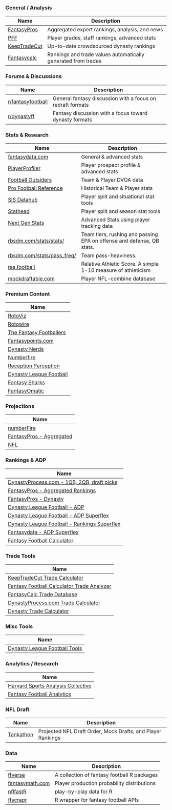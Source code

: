 ### General / Analysis

| Name                                        | Description                                    |
| ------------------------------------------- | ---------------------------------------------- |
| [FantasyPros](https://www.fantasypros.com/) | Aggregated expert rankings, analysis, and news |
| [PFF](https://www.pff.com/fantasy)          | Player grades, staff rankings, advanced stats  |
| [KeepTradeCut](https://keeptradecut.com/)   | Up-to-date crowdsourced dynasty rankings       |
| [Fantasycalc](https://www.fantasycalc.com/) | Rankings and trade values automatically generated from trades |

### Forums & Discussions

| Name                                                          | Description                                                |
| ------------------------------------------------------------- | ---------------------------------------------------------- |
| [r/fantasyfootball](https://www.reddit.com/r/fantasyfootball) | General fantasy discussion with a focus on redraft formats |
| [r/dynastyff](https://www.reddit.com/r/dynastyff)             | Fantasy discussion with a focus toward dynasty formats     |

### Stats & Research

| Name                                                              | Description                                                           |
| ----------------------------------------------------------------- | --------------------------------------------------------------------- |
| [fantasydata.com](https://fantasydata.com/nfl)                    | General & advanced stats                                              |
| [PlayerProfiler](https://www.playerprofiler.com/)                 | Player prospect profile & advanced stats                              |
| [Football Outsiders](https://www.footballoutsiders.com/)          | Team & Player DVOA data                                               |
| [Pro Football Reference](https://www.pro-football-reference.com/) | Historical Team & Player stats                                        |
| [SIS Datahub](https://sisdatahub.com/)                            | Player split and situational stat tools                               |
| [Stathead](https://stathead.com/football/)                        | Player split and season stat tools                                    |
| [Next Gen Stats](https://nextgenstats.nfl.com/)                   | Advanced Stats using player tracking data                             |
| [rbsdm.com/stats/stats/](https://rbsdm.com/stats/stats/)          | Team tiers, rushing and passing EPA on offense and defense, QB stats. |
| [rbsdm.com/stats/pass_freq/](https://rbsdm.com/stats/pass_freq/)  | Team pass-heaviness.                                                  |
| [ras.football](https://ras.football/)                             | Relative Athletic Score. A simple 1-10 measure of athleticism         |
| [mockdraftable.com](https://www.mockdraftable.com/)               | Player NFL-combine database                                           |

### Premium Content

| Name                                                              |
| ----------------------------------------------------------------- |
| [RotoViz](http://www.rotoviz.com/)                                |
| [Rotowire](https://www.rotowire.com/football/)                    |
| [The Fantasy Footballers](https://www.thefantasyfootballers.com/) |
| [Fantasypoints.com](https://www.fantasypoints.com/)               |
| [Dynasty Nerds](https://www.dynastynerds.com/)                    |
| [Numberfire](https://www.numberfire.com/)                         |
| [Reception Perception](https://receptionperception.com/)          |
| [Dynasty League Football](https://dynastyleaguefootball.com/)     |
| [Fantasy Sharks](https://www.fantasysharks.com/)                  |
| [FantasyOmatic](https://fantasyomatic.com/)                       |

### Projections

| Name                                                                              |
| --------------------------------------------------------------------------------- |
| [numberFire](https://www.numberfire.com/nfl/fantasy/fantasy-football-projections) |
| [FantasyPros - Aggregated](https://www.fantasypros.com/nfl/projections/qb.php)    |
| [NFL](https://fantasy.nfl.com/research/projections)                               |

### Rankings & ADP

| Name                                                                                                                                         |
| -------------------------------------------------------------------------------------------------------------------------------------------- |
| [DynastyProcess.com - 1QB, 2QB, draft picks](https://docs.google.com/spreadsheets/d/19YvN6ac_2VEsdumylgsBd4hi_YTmeBUIi6s0hmSV3RA/edit#gid=0) |
| [FantasyPros - Aggregated Rankings](https://www.fantasypros.com/nfl/rankings/consensus-cheatsheets.php)                                      |
| [FantasyPros - Dynasty](https://www.fantasypros.com/nfl/rankings/dynasty-overall.php)                                                        |
| [Dynasty League Football - ADP](https://dynastyleaguefootball.com/adp-over-time/)                                                            |
| [Dynasty League Football - ADP Superflex](https://dynastyleaguefootball.com/adp/superflex-adp.php)                                           |
| [Dynasty League Football - Rankings Superflex](https://dynastyleaguefootball.com/dynasty-superflex-rankings/)                                |
| [Fantasydata - ADP Superflex](https://fantasydata.com/nfl/fantasy-football-2qb-adp-rankings)                                                 |
| [Fantasy Football Calculator](https://fantasyfootballcalculator.com/)                                                                        |

### Trade Tools

| Name                                                                                               |
| -------------------------------------------------------------------------------------------------- |
| [KeepTradeCut Trade Calculator](https://keeptradecut.com/trade-calculator)                         |
| [Fantasy Football Calculator Trade Analyzer](https://fantasyfootballcalculator.com/trade-analyzer) |
| [FantasyCalc Trade Database](https://www.fantasycalc.com/#/tradedatabase)                          |
| [DynastyProcess.com Trade Calculator](https://apps.dynastyprocess.com/calculator/)                 |
| [Dynasty Trade Calculator](https://dynastytradecalculator.com/)                                    |

### Misc Tools

| Name                                                                     |
| ------------------------------------------------------------------------ |
| [Dynasty League Football Tools](https://dynastyleaguefootball.com/tools) |

### Analytics / Research

| Name                                                                    |
| ----------------------------------------------------------------------- |
| [Harvard Sports Analysis Collective](http://harvardsportsanalysis.org/) |
| [Fantasy Football Analytics](https://fantasyfootballanalytics.net/)     |

### NFL Draft

| Name                                      | Description                                                 |
| ----------------------------------------- | ----------------------------------------------------------- |
| [Tankathon](http://www.tankathon.com/nfl) | Projected NFL Draft Order, Mock Drafts, and Player Rankings |

### Data

| Name                                                    | Description                                 |
| ------------------------------------------------------- | ------------------------------------------- |
| [ffverse](https://www.ffverse.com/)                     | A collection of fantasy football R packages |
| [fantasymath.com](https://fantasymath.com/#/)           | Player production probability distributions |
| [nflfastR](https://www.nflfastr.com/)                   | play-by-play data for R                     |
| [ffscrapr](https://github.com/dynastyprocess/ffscrapr/) | R wrapper for fantasy football APIs         |
